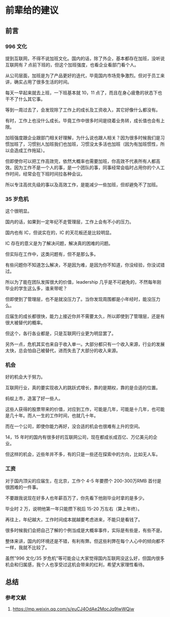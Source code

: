 # 前辈给的建议

## 前言

### 996 文化

提到互联网，不得不说加班文化。国内的话，除了外企，基本都存在加班，没听说互联网有 7 点前下班的，但这个加班强度，也看企业看部门看个人。

从公司层面，加班是为了产品更好的迭代，毕竟国内市场竞争激烈。但对于员工来讲，确实占用了很多生活的时间。

每天一早起来就去上班，一下班基本就 10，11 点了，而且在身心疲惫的状态下也干不了什么其它事。

等到一周过去了，会发现除了工作上的成长及工资收入，其它好像什么都没有。

有时，工作上也没什么成长。毕竟工作中很多时间是绕着业务转，成长值也会有上限。

加班强度跟企业跟部门相关好理解，为什么说也跟人相关？因为很多时候我们是习惯加班了，习惯别人加班我们也加班，习惯没太多活也加班（因为有加班惯性，所以会造成工作拖延）。

但即使你可以把工作高效完，依然大概率也需要加班，你高效不代表所有人都高效。因为工作不是一个人的事，是一个团队的事，同事经常会临时占用你的个人工作时间，经常会在下班时间拉各种会议。

所以专注高优先级的事以及高效工作，是能减少一些加班，但却避免不了加班。

### 35 岁危机

这个很明显。

国内的话，如果到一定年纪不走管理层，工作上会有不小的压力。

国内也有 IC，但说实在的，IC 的天花板还是比较明显。

IC 存在的意义是为了解决问题，解决真的困难的问题。

但实际在工作中，这类问题有，但不是那么多。

有些问题你不知道怎么解决，不是因为难，是因为你不知道，你没经验，你没试错过。

所以为了能在团队发挥很大的价值，leadership 几乎是不可避免的，不然每年刚毕业的学生这么多，谁来带呢？

但即使到了管理层，也不是就没压力了。当你发现周围都是小年经时，能没压力么。

应届生的成长都很快，能力上接近你并不需要太久，所以即使到了管理层，还是有很大被替代的概率。

但这个，各行各业都是，只是互联网行业更为明显罢了。

另外一点，危机其实也来自于收入单一。大部分都只有一个收入来源，行业的发展太快，总会怕自己被替代，进而失去了大部分的收入来源。

### 机会

好的机会大于努力。

互联网行业，真的要实现收入的跳跃式增长，靠的是期权，靠的是合适的位置。

蚂蚁上市，造富了好一些人。

这些人获得的股票带来的价值，对应到工作，可能是几年，可能是十几年，也可能是几十年。而人一生的工作时间，也就几十年。

而在一个公司，即使你能力再好，没合适的机会也很难有上升的空间。

14，15 年时的国内有很多好的互联网公司，现在都成长成百亿、万亿美元的企业。

但这样的机会，近些年并不多，有的只是一些还在探索中的方向，比如无人车。

### 工资

对于国内顶尖的应届生，在北京，工作个 4-5 年要攒个 200-300万RMB 首付是很困难的一件事。

不要跟我说现在好多人也年薪百万了，你先看下他刚毕业时拿的是多少。

毕业时 2 万，说明他第一年只能攒下税后 15-20 万左右（算上年终）。

再往上，年纪越大，工作时间成本就越要考虑进来，不能只是看钱了。

很多时候我们会把自己了解的个例当成是大概率事件，实际是有些是，有些不是。

整体来讲，国内的环境还是不错，有利有弊。但这些利弊在每个人心中的倾向都不一样，我就不比较了。

虽然"996 文化/35 岁危机"等可能会让大家觉得国内互联网没这么好，但国内很多机会和归属感，我个人也享受过这机会带来的红利，希望大家理性看待。

## 总结

### 参考文献

1. <https://mp.weixin.qq.com/s/euCJ4OdAe2MocJq9lwWQiw>
